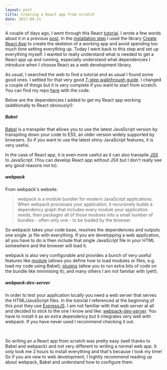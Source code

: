 ```yaml
---
layout: post
title: Creating a React app from scratch
date: 2017-09-21
---
```

A couple of days ago, I went through this React [tutorial](guide](https://facebook.github.io/react/docs/hello-world.html)). I wrote a few words about it in a previous [post](https://caroleolivier.github.io/blog/2017/09/15/a-tast-of-react). In the [installation step](https://facebook.github.io/react/docs/installation.html) I used the library [Create React App](https://github.com/facebookincubator/create-react-app) to create the skeleton of a working app and avoid spending too much time setting everything up. Today I went back to this step and set up everything myself. I wanted to really understand what is needed to get a React app up and running, especially understand what dependencies I introduce when I choose React as a web development library.

As usual, I searched the web to find a tutorial and as usual I found some good ones. I settled for that very good [7-step walkthrough guide](http://andrewhfarmer.com/build-your-own-starter/#0-intro). I changed a couple of things but it is very complete if you want to start from scratch. You can find my repo [here](https://github.com/caroleolivier/minimal-react-starter) with the code.

Below are the dependencies I added to get my React app working (additionally to React obviously!):

##### Babel
[Babel](https://babeljs.io/) is a transpiler that allows you to use the latest JavaScript version by transpiling down your code to ES5, an older version widely supported by browsers. So if you want to use the latest shiny JavaScript features, it is very useful.

In the case of React app, it is even more useful as it can also transpile [JSX](https://facebook.github.io/react/docs/introducing-jsx.html) to JavaScript. (You can develop React app without JSX but I don't really see any good reasons not to).

##### webpack
From webpack's website:
> webpack is a module bundler for modern JavaScript applications. When webpack processes your application, it recursively builds a dependency graph that includes every module your application needs, then packages all of those modules into a small number of bundles - often only one - to be loaded by the browser.

So webpack takes your code base, resolves the dependencies and outputs one single .js file with everything. If you are developping a web application, all you have to do is then include that single JavaScript file in your HTML somewhere and the browser will load it.

webpack is also very configurable and provides a bunch of very useful features like [module](https://webpack.js.org/configuration/module/) (allows you define how to load modules or files, e.g. load my code using Babel); [plugins](https://webpack.js.org/plugins/) (allow you to run extra bits of code on the bundle like minimising it); and many others I am not familiar with (yet!).

##### webpack-dev-server
In order to test your application locally you need a web server that serves the HTML/JavaScript files.
In the tutorial I referenced at the beginning of this post they use [ExpressJS](http://expressjs.com/). I am not familiar with that web server at all and decided to stick to the one I know and like: [webpack-dev-server](https://webpack.js.org/guides/development/#using-webpack-dev-server).
You have to install it as an extra dependency but it integrates very well with webpack. If you have never used I recommend checking it out.

<br/>

So writing an a React app from scratch was pretty easy (well thanks to Babel and webpack) and not very different to writing a normal web app. It only took me 2 hours to install everything and that's because I took my time! So if you are new to web development, I hightly recommend reading up about webpack, Babel and understand how to configure them.